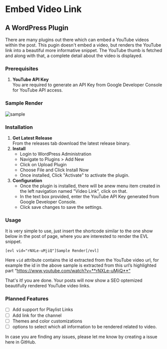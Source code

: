 # Embed Video Link

## A WordPress Plugin

There are many plugins out there which can embed a YouTube videos within the post. This pugin doesn't embed a video, but renders the YouTube link into a beautiful more informative snippet. The YouTube thumb is fetched and along with that, a complete detail about the video is displayed.

### Prerequisites
1. **YouTube API Key**  
You are required to generate an API Key from Google Developer Console for YouTube API access.

### Sample Render

![sample][sample]

### Installation
1. **Get Latest Release**  
From the releases tab download the latest release binary.
2. **Install**
   * Login to WordPress Administration
   * Navigate to Plugins > Add New
   * Click on Upload Plugin
   * Choose File and Click Install Now
   * Once installed, Click "Activate" to activate the plugin.
3. **Configuration**
   * Once the plugin is installed, there will be anew menu item created in the left navigation named "Video Link", click on that.
   * In the text box provided, enter the YouTube API Key generated from Google Developer Console.
   * Click save changes to save the settings.

### Usage
It is very simple to use, just insert the shortcode similar to the one show below in the post of page, where you are interested to render the EVL snippet.

```
[evl vid="rNXLe-uMjiQ"]Sample Render[/evl]
```
Here `vid` attribute contains the id extracted from the YouTube video url, for example the id in the above sample is extracted from this url’s highlighted part “https://www.youtube.com/watch?v=**rNXLe-uMjiQ**“

That's it! you are done. Your posts will now show a SEO optemized beautifully rendered YouTube video links.

### Planned Features
- [ ] Add support for Playlist Links
- [ ] Add link for the channel
- [ ] Themes and color customizations
- [ ] options to select which all information to be rendered related to video.

In case you are finding any issues, please let me know by creating a issue here in GitHub.

[sample]: https://www.mindzgrouptech.net/wp-content/uploads/2017/03/evl_sample.png